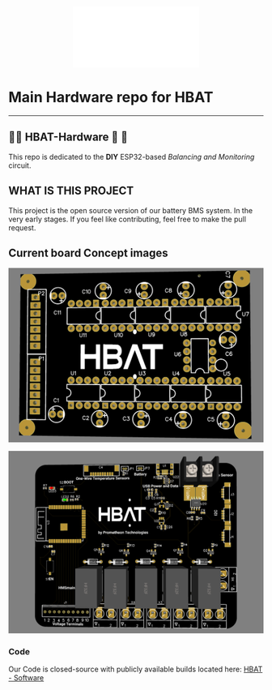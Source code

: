 <p align="center">
   <img width="250px" height="120px" title="HBAT Logo" src="img/logo.png">
</p>

# Main Hardware repo for HBAT

---

## 🔹🔹 HBAT-Hardware 🔹 🔹

This repo is dedicated to the **DIY** ESP32-based *Balancing and Monitoring* circuit.

## WHAT IS THIS PROJECT

This project is the open source version of our battery BMS system. In the very early stages. If you feel like contributing, feel free to make the pull request.

## Current board Concept images

![Balancing Board](img/BalancingBoard.png "Balancing Board")

![Control Board](img/ControlBoard.png "Control Board")

### Code

 Our Code is closed-source with publicly available builds located here: [HBAT - Software](https://github.com/Prometheon-Technologies/HBAT-Software-Public)
